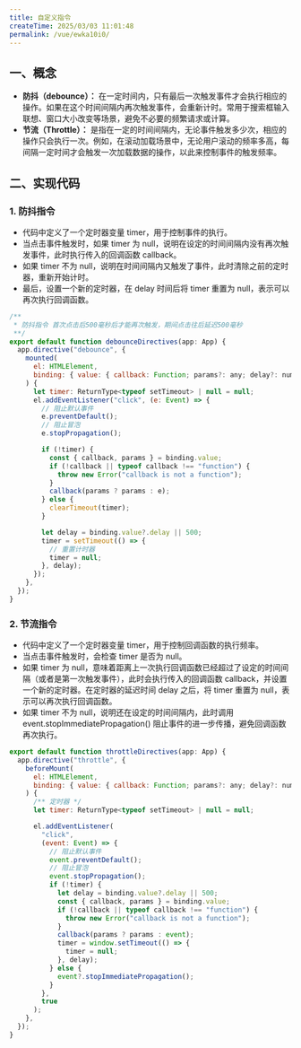 ```yaml
---
title: 自定义指令
createTime: 2025/03/03 11:01:48
permalink: /vue/ewka10i0/
---
```

## 一、概念
- **防抖（debounce）：** 在一定时间内，只有最后一次触发事件才会执行相应的操作。如果在这个时间间隔内再次触发事件，会重新计时。常用于搜索框输入联想、窗口大小改变等场景，避免不必要的频繁请求或计算。
- **节流（Throttle）：** 是指在一定的时间间隔内，无论事件触发多少次，相应的操作只会执行一次。例如，在滚动加载场景中，无论用户滚动的频率多高，每间隔一定时间才会触发一次加载数据的操作，以此来控制事件的触发频率。

## 二、实现代码
### 1. 防抖指令
- 代码中定义了一个定时器变量 timer，用于控制事件的执行。
- 当点击事件触发时，如果 timer 为 null，说明在设定的时间间隔内没有再次触发事件，此时执行传入的回调函数 callback。
- 如果 timer 不为 null，说明在时间间隔内又触发了事件，此时清除之前的定时器，重新开始计时。
- 最后，设置一个新的定时器，在 delay 时间后将 timer 重置为 null，表示可以再次执行回调函数。
```js
/**
 * 防抖指令 首次点击后500毫秒后才能再次触发，期间点击往后延迟500毫秒 
 **/
export default function debounceDirectives(app: App) {
  app.directive("debounce", {
    mounted(
      el: HTMLElement,
      binding: { value: { callback: Function; params?: any; delay?: number } }
    ) {
      let timer: ReturnType<typeof setTimeout> | null = null;
      el.addEventListener("click", (e: Event) => {
        // 阻止默认事件
        e.preventDefault();
        // 阻止冒泡
        e.stopPropagation();

        if (!timer) {
          const { callback, params } = binding.value;
          if (!callback || typeof callback !== "function") {
            throw new Error("callback is not a function");
          }
          callback(params ? params : e);
        } else {
          clearTimeout(timer);
        }

        let delay = binding.value?.delay || 500;
        timer = setTimeout(() => {
          // 重置计时器
          timer = null;
        }, delay);
      });
    },
  });
}
```
### 2. 节流指令
- 代码中定义了一个定时器变量 timer，用于控制回调函数的执行频率。
- 当点击事件触发时，会检查 timer 是否为 null。
- 如果 timer 为 null，意味着距离上一次执行回调函数已经超过了设定的时间间隔（或者是第一次触发事件），此时会执行传入的回调函数 callback，并设置一个新的定时器。在定时器的延迟时间 delay 之后，将 timer 重置为 null，表示可以再次执行回调函数。
- 如果 timer 不为 null，说明还在设定的时间间隔内，此时调用 event.stopImmediatePropagation() 阻止事件的进一步传播，避免回调函数再次执行。
```js
export default function throttleDirectives(app: App) {
  app.directive("throttle", {
    beforeMount(
      el: HTMLElement,
      binding: { value: { callback: Function; params?: any; delay?: number } }
    ) {
      /** 定时器 */
      let timer: ReturnType<typeof setTimeout> | null = null;

      el.addEventListener(
        "click",
        (event: Event) => {
          // 阻止默认事件
          event.preventDefault();
          // 阻止冒泡
          event.stopPropagation();
          if (!timer) {
            let delay = binding.value?.delay || 500;
            const { callback, params } = binding.value;
            if (!callback || typeof callback !== "function") {
              throw new Error("callback is not a function");
            }
            callback(params ? params : event);
            timer = window.setTimeout(() => {
              timer = null;
            }, delay);
          } else {
            event?.stopImmediatePropagation();
          }
        },
        true
      );
    },
  });
}
```

